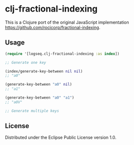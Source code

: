# clj-fractional-indexing

This is a Clojure port of the original JavaScript implementation https://github.com/rocicorp/fractional-indexing.

## Usage

``` clojure
(require '[logseq.clj-fractional-indexing :as index])

;; Generate one key

(index/generate-key-between nil nil)
;; "a0"

(generate-key-between "a0" nil)
;; "a1"

(generate-key-between "a0" "a1")
;; "a0V"

;; Generate multiple keys

```

## License
Distributed under the Eclipse Public License version 1.0.
